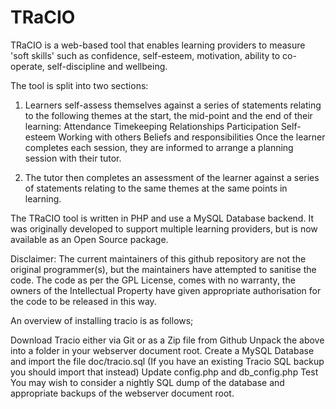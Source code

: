 TRaCIO
======
TRaCIO is a web-based tool that enables learning providers to measure 'soft skills' such as confidence, self-esteem, motivation, ability to co-operate, self-discipline and wellbeing.

The tool is split into two sections:

1. Learners self-assess themselves against a series of statements relating to the following themes at the start, the mid-point and the end of their learning:
Attendance
Timekeeping
Relationships
Participation
Self-esteem
Working with others
Beliefs and responsibilities
Once the learner completes each session, they are informed to arrange a planning session with their tutor.

2. The tutor then completes an assessment of the learner against a series of statements relating to the same themes at the same points in learning.

The TRaCIO tool is written in PHP and use a MySQL Database backend.  It was originally developed to support multiple learning providers, but is now available as an Open Source package.

Disclaimer: The current maintainers of this github repository are not the original programmer(s), but the maintainers have attempted to sanitise the code.   The code as per the GPL License, comes with no warranty, the owners of the Intellectual Property have given appropriate authorisation for the code to be released in this way.

An overview of installing tracio is as follows;

Download Tracio either via Git or as a Zip file from Github
Unpack the above into a folder in your webserver document root.
Create a MySQL Database and import the file doc/tracio.sql (If you have an existing Tracio SQL backup you should import that instead)
Update config.php and db_config.php
Test
You may wish to consider a nightly SQL dump of the database and appropriate backups of the webserver document root.

